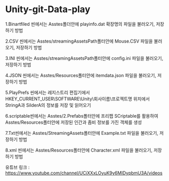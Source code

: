 # Unity-git-Data-play
1.Binartfiled 씬에서는 Asstes폴더안에 playinfo.dat 확장명의 파일을 불러오기, 저장하기 방법

2.CSV 씬에서는 Asstes/streamingAssetsPath폴터안에 Mouse.CSV 파일을 불러오기, 저장하기 방법

3.INI 씬에서는 Asstes/streamingAssetsPath폴터안에 config.ini 파일을 불러오기, 저장하기 방법

4.JSON 씬에서는 Asstes/Resources폴터안에 itemdata.json 파일을 불러오기, 저장하기 방법

5.PlayPrefs 씬에서는 레지스트리 편집기에서 HKEY_CURRENT_USER\SOFTWARE\Unity\회사이름\프로젝트명 위치에서 StringA과 SilderA의 정보를 저장 및 읽어오기

6.scriptable씬에서는 Asstes/2.Prefabs폴터안에 프리팹 SCriptable를 활용하여 Asstes/Resources폴터안에 저장된 인간과 좀비 정보를 가진 객체를 생성

7.Txt씬에서는 Asstes/StreamingAssets폴터안에 Example.txt 파일을 불러오기, 저장하기 방법

8.xml 씬에서는 Asstes/Resources폴터안에 Character.xml 파일을 불러오기, 저장하기 방법


유튜브 링크 : https://www.youtube.com/channel/UCiXXxLOyuK9y6MIDypbmU3A/videos
